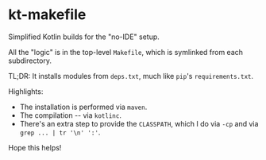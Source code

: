 # kt-makefile

Simplified Kotlin builds for the "no-IDE" setup.

All the "logic" is in the top-level `Makefile`, which is symlinked from each subdirectory.

TL;DR: It installs modules from `deps.txt`, much like `pip`'s `requirements.txt`.

Highlights:

* The installation is performed via `maven`.
* The compilation -- via `kotlinc`.
* There's an extra step to provide the `CLASSPATH`, which I do via `-cp` and via `grep ... | tr '\n' ':'`.

Hope this helps!

